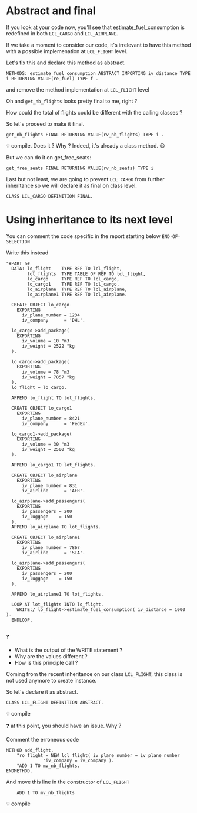 # Abstract and final

If you look at your code now, you'll see that estimate_fuel_consumption is redefined in both ```LCL_CARGO``` and ```LCL_AIRPLANE```.

If we take a moment to consider our code, it's irrelevant to have this method with a possible implemenation at ```LCL_FLIGHT``` level.

Let's fix this and declare this method as abstract.
```
METHODS: estimate_fuel_consumption ABSTRACT IMPORTING iv_distance TYPE i RETURNING VALUE(re_fuel) TYPE f .
```
and remove the method implementation at ```LCL_FLIGHT``` level

Oh and ```get_nb_flights``` looks pretty final to me, right ?

How could the total of flights could be different with the calling classes ?

So let's proceed to make it final.

 ```
 get_nb_flights FINAL RETURNING VALUE(rv_nb_flights) TYPE i .
 ``` 
 
:bulb: compile. Does it ? Why ? Indeed, it's already a class method. :smiley:

But we can do it on get_free_seats:

 ```
get_free_seats FINAL RETURNING VALUE(rv_nb_seats) TYPE i
 ```
 
 Last but not least, we are going to prevent ```LCL_CARGO``` from further inheritance so we will declare it as final on class level.
 
  ```
  CLASS LCL_CARGO DEFINITION FINAL.
  ```
 
# Using inheritance to its next level

You can comment the code specific in the report starting below ```END-OF-SELECTION```

Write this instead 

```
"#PART 6#
  DATA: lo_flight    TYPE REF TO lcl_flight,
        lot_flights  TYPE TABLE OF REF TO lcl_flight,
        lo_cargo     TYPE REF TO lcl_cargo,
        lo_cargo1    TYPE REF TO lcl_cargo,
        lo_airplane  TYPE REF TO lcl_airplane,
        lo_airplane1 TYPE REF TO lcl_airplane.

  CREATE OBJECT lo_cargo
    EXPORTING
      iv_plane_number = 1234
      iv_company      = 'DHL'.

  lo_cargo->add_package(
    EXPORTING
      iv_volume = 10 "m3
      iv_weight = 2522 "kg
  ).

  lo_cargo->add_package(
    EXPORTING
      iv_volume = 78 "m3
      iv_weight = 7857 "kg
  ).
  lo_flight = lo_cargo.

  APPEND lo_flight TO lot_flights.

  CREATE OBJECT lo_cargo1
    EXPORTING
      iv_plane_number = 8421
      iv_company      = 'FedEx'.

  lo_cargo1->add_package(
    EXPORTING
      iv_volume = 30 "m3
      iv_weight = 2500 "kg
  ).

  APPEND lo_cargo1 TO lot_flights.

  CREATE OBJECT lo_airplane
    EXPORTING
      iv_plane_number = 831
      iv_airline      = 'AFR'.

  lo_airplane->add_passengers(
    EXPORTING
      iv_passengers = 200
      iv_luggage    = 150
  ).
  APPEND lo_airplane TO lot_flights.

  CREATE OBJECT lo_airplane1
    EXPORTING
      iv_plane_number = 7867
      iv_airline      = 'SIA'.

  lo_airplane->add_passengers(
    EXPORTING
      iv_passengers = 200
      iv_luggage    = 150
  ).

  APPEND lo_airplane1 TO lot_flights.

  LOOP AT lot_flights INTO lo_flight.
    WRITE:/ lo_flight->estimate_fuel_consumption( iv_distance = 1000 ).
  ENDLOOP.
  
```

:question: 
- What is the output of the WRITE statement ? 
- Why are the values different ?
- How is this principle call ?

Coming from the recent inheritance on our class ```LCL_FLIGHT```, this class is not used anymore to create instance.

So let's declare it as abstract.
```
CLASS LCL_FLIGHT DEFINITION ABSTRACT.
```

:bulb: compile 

:question: at this point, you should have an issue. Why ?

Comment the erroneous code

```
METHOD add_flight.
    "ro_flight = NEW lcl_flight( iv_plane_number = iv_plane_number
              "iv_company = iv_company ).
    "ADD 1 TO mv_nb_flights.
ENDMETHOD.
```

And move this line in the constructor of ```LCL_FLIGHT```
```
	ADD 1 TO mv_nb_flights
```

:bulb: compile 

